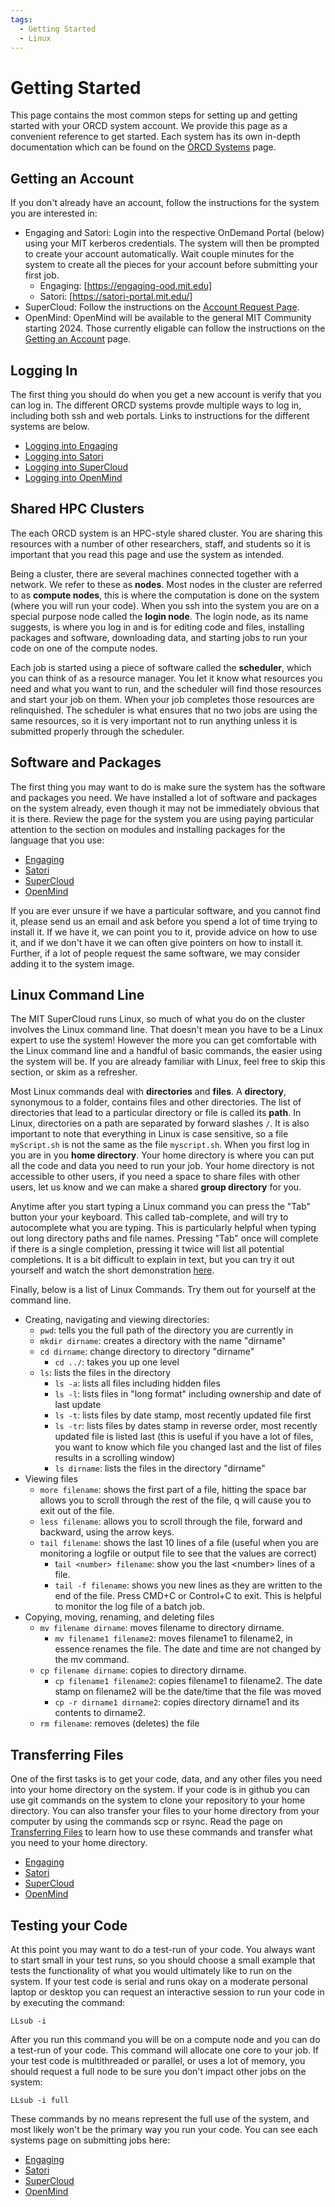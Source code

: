 ```yaml
---
tags:
  - Getting Started
  - Linux
---
```


Getting Started
===============

This page contains the most common steps for setting up and getting
started with your ORCD system account. We provide this page as a
convenient reference to get started. Each system has its own in-depth documentation which can be found on the [ORCD Systems](orcd-systems.md) page.

Getting an Account
------------------

If you don't already have an account, follow the instructions for the system you are interested in:

- Engaging and Satori: Login into the respective OnDemand Portal (below) using your MIT kerberos credentials. The system will then be prompted to create your account automatically. Wait couple minutes for the system to create all the pieces for your account before submitting your first job.
    - Engaging: [https://engaging-ood.mit.edu]
    - Satori: [https://satori-portal.mit.edu/]
- SuperCloud: Follow the instructions on the [Account Request Page](https://supercloud.mit.edu/requesting-account).
- OpenMind: OpenMind will be available to the general MIT Community starting 2024. Those currently eligable can follow the instructions on the [Getting an Account](https://github.mit.edu/MGHPCC/OpenMind/wiki/Cookbook:-Getting-started#account) page.

<!--
> To learn how to use your SuperCloud
account, complete the [Practical HPC
course](https://learn.llx.edly.io/course/practical-hpc/), which contains
the material below and more. The course will walk you through these
steps in more detail and often with videos to see how it is done. The
course is self paced, can be accessed anytime, and is kept up to date.
More reference material is available throughout site (some of this
material links to those pages).

When your account is first created you will have a small startup
allocation. Once you complete the [Practical HPC
course](https://learn.llx.edly.io/course/practical-hpc/) you can request
your account be updated to the standard allocation by sending email to
<supercloud@mit.edu>. Resource allocations are listed on the
[Systems and Software](systems-and-software.md) page.
-->

Logging In
----------

The first thing you should do when you get a new account is verify that
you can log in. The different ORCD systems provde multiple ways to log in, including both ssh and web portals. Links to instructions for the different systems are below.

- [Logging into Engaging](https://engaging-web.mit.edu/eofe-wiki/logging_in/)
- [Logging into Satori](https://mit-satori.github.io/satori-ssh.html)
- [Logging into SuperCloud](https://supercloud.mit.edu/getting-started)
- [Logging into OpenMind](https://github.mit.edu/MGHPCC/OpenMind/wiki/Getting-started#login)

<!--
Keep in mind that you will only be able to access the system from ssh
from the machine where you generated your ssh key. You will not be able
to log in until we have sent you an email stating that we have created
your account, which will contain your username.

First, add your ssh key to the web portal. Go
to [https://txe1-portal.mit.edu/](https://txe1-portal.mit.edu/). If you affiliated with MIT or another
institution/university select the middle option "MIT
Touchstone/InCommon Federation" to log in. Select your institution from
the dropdown (be aware they are spelled out, MIT is listed as
Massachusetts Institute of Technology, for example), click "Remember my
choice" box and then the "Select" button. Then log in with your
institution credentials. Once you are logged in, click on the
"sshkeys" link and paste your ssh key in the box at the bottom of the
page and click "Update Keys".

For instructions on how to generate ssh keys, retrieve your public key,
and additional troubleshooting tips, watch the videos in the "Account
Setup and SSH Keys" section in the "Getting Started" module of the
[Practical HPC course](https://learn.llx.edly.io/course/practical-hpc/),
or [see this page](requesting-account.md#generating-ssh-keys).

First open a command line terminal window where you generated your ssh
keys. Enter the following command, where `USERNAME` is your username on
the MIT SuperCloud system:

`ssh USERNAME@txe1-login.mit.edu`

If you generated your keys using PuTTY, open a PuTTY window. In the box
labeled "Host Name" enter`USERNAME@txe1-login.mit.edu`,
where`USERNAME`is your username on the MIT SuperCloud system. Keep the
ssh box checked (this should be default) and Port should be set to 22.
Click "Open" to start the session. You may also need to indicate your
private key on the Connection -\> SSH -\> Auth page.

-->

Shared HPC Clusters
-------------------

The each ORCD system is an HPC-style shared cluster. You are sharing this
resources with a number of other researchers, staff, and students so it
is important that you read this page and use the system as intended.

Being a cluster, there are several machines connected together with a
network. We refer to these as **nodes**. Most nodes in the cluster are
referred to as **compute nodes**, this is where the computation is done
on the system (where you will run your code). When you ssh into the
system you are on a special purpose node called the **login node**. The
login node, as its name suggests, is where you log in and is for editing
code and files, installing packages and software, downloading data, and
starting jobs to run your code on one of the compute nodes.

Each job is started using a piece of software called the **scheduler**,
which you can think of as a resource manager. You let it know what
resources you need and what you want to run, and the scheduler will find
those resources and start your job on them. When your job completes
those resources are relinquished. The scheduler is what ensures that no
two jobs are using the same resources, so it is very important not to
run anything unless it is submitted properly through the scheduler.

Software and Packages
---------------------

The first thing you may want to do is make sure the system has the
software and packages you need. We have installed a lot of software and
packages on the system already, even though it may not be immediately
obvious that it is there. Review the page for the system you are using paying particular attention to the section on modules and installing packages for the language that you use:

- [Engaging](https://engaging-web.mit.edu/eofe-wiki/software/)
- [Satori](https://mit-satori.github.io/satori-getting-started.html#setting-up-your-environment)
- [SuperCloud](https://supercloud.mit.edu/software-and-package-management)
- [OpenMind](https://github.mit.edu/MGHPCC/OpenMind/wiki/Getting-started#setup)

If you are ever unsure if we have a particular
software, and you cannot find it, please send us an email and ask before
you spend a lot of time trying to install it. If we have it, we can
point you to it, provide advice on how to use it, and if we don't have
it we can often give pointers on how to install it. Further, if a lot of
people request the same software, we may consider adding it to the
system image.

Linux Command Line
------------------

The MIT SuperCloud runs Linux, so much of what you do on the cluster
involves the Linux command line. That doesn't mean you have to be a
Linux expert to use the system! However the more you can get comfortable
with the Linux command line and a handful of basic commands, the easier
using the system will be. If you are already familiar with Linux, feel
free to skip this section, or skim as a refresher.

Most Linux commands deal with **directories** and **files**. A
**directory**, synonymous to a folder, contains files and other
directories. The list of directories that lead to a particular directory
or file is called its **path**. In Linux, directories on a path are
separated by forward slashes `/`. It is also important to note that
everything in Linux is case sensitive, so a file `myScript.sh` is not
the same as the file `myscript.sh`. When you first log in you are in you
**home directory**. Your home directory is where you can put all the
code and data you need to run your job. Your home directory is not
accessible to other users, if you need a space to share files with other
users, let us know and we can make a shared **group directory** for you.


<!--
The path to your home directory on SuperCloud is
`/home/gridsan/[USERNAME]`, where `[USERNAME]` is your username. The
character `~` is also shorthand for your home directory in any Linux
commands.
-->

Anytime after you start typing a Linux command you can press the "Tab"
button your your keyboard. This called tab-complete, and will try to
autocomplete what you are typing. This is particularly helpful when
typing out long directory paths and file names. Pressing "Tab" once
will complete if there is a single completion, pressing it twice will
list all potential completions. It is a bit difficult to explain in
text, but you can try it out yourself and watch the short demonstration
[here](https://en.wikipedia.org/wiki/Command-line_completion).

Finally, below is a list of Linux Commands. Try them out for yourself at
the command line.

-   Creating, navigating and viewing directories:
    -   `pwd`: tells you the full path of the directory you are
        currently in
    -   `mkdir dirname`: creates a directory with the name "dirname"
    -   `cd dirname`: change directory to directory "dirname"
        -   `cd ../`: takes you up one level
    -   `ls`: lists the files in the directory
        -   `ls -a`: lists all files including hidden files
        -   `ls -l`: lists files in "long format" including ownership
            and date of last update
        -   `ls -t`: lists files by date stamp, most recently updated
            file first
        -   `ls -tr`: lists files by dates stamp in reverse order, most
            recently updated file is listed last (this is useful if you
            have a lot of files, you want to know which file you changed
            last and the list of files results in a scrolling window)
        -   `ls dirname`: lists the files in the directory "dirname"
-   Viewing files
    -   `more filename`: shows the first part of a file, hitting the
        space bar allows you to scroll through the rest of the file, q
        will cause you to exit out of the file.
    -   `less filename`: allows you to scroll through the file, forward
        and backward, using the arrow keys.
    -   `tail filename`: shows the last 10 lines of a file (useful when
        you are monitoring a logfile or output file to see that the
        values are correct)
        -   t`ail <number> filename`: show you the last &lt;number\>
            lines of a file.
        -   `tail -f filename`: shows you new lines as they are written
            to the end of the file. Press CMD+C or Control+C to exit.
            This is helpful to monitor the log file of a batch job.
-   Copying, moving, renaming, and deleting files
    -   `mv filename dirname`: moves filename to directory dirname.
        -   `mv filename1 filename2`: moves filename1 to filename2, in
            essence renames the file. The date and time are not changed
            by the mv command.
    -   `cp filename dirname`: copies to directory dirname.
        -   `cp filename1 filename2`: copies filename1 to filename2. The
            date stamp on filename2 will be the date/time that the file
            was moved
        -   `cp -r dirname1 dirname2`: copies directory dirname1 and its
            contents to dirname2.
    -   `rm filename`: removes (deletes) the file

Transferring Files
-------------------------------------

One of the first tasks is to get your code, data, and any other files
you need into your home directory on the system. If your code is in
github you can use git commands on the system to clone your repository
to your home directory. You can also transfer your files to your home
directory from your computer by using the commands scp or rsync. Read
the page on [Transferring Files](using-the-system/files-and-data/transferring-files.md) to learn
how to use these commands and transfer what you need to your home
directory.

<!--
We can use codeblocks with tabs to show the different systems for this, maybe for ssh also.
-->

- [Engaging]()
- [Satori](https://mit-satori.github.io/satori-getting-started.html#transferring-files)
- [SuperCloud](https://supercloud.mit.edu/accessing-and-transferring-data-and-files)
- [OpenMind](https://github.mit.edu/MGHPCC/OpenMind/wiki/How-to-transfer-files%3F)

<!--
TODO: Add engaging link
-->


Testing your Code
-----------------

<!--
Running interactive jobs
-->

At this point you may want to do a test-run of your code. You always
want to start small in your test runs, so you should choose a small
example that tests the functionality of what you would ultimately like
to run on the system. If your test code is serial and runs okay on a
moderate personal laptop or desktop you can request an interactive
session to run your code in by executing the command:

`LLsub -i`

<!--
We can use codeblocks with tabs to show the different systems for this.
-->

After you run this command you will be on a compute node and you can do
a test-run of your code. This command will allocate one core to your
job. If your test code is multithreaded or parallel, or uses a lot of
memory, you should request a full node to be sure you don't impact
other jobs on the system:

`LLsub -i full`

<!--
We can use codeblocks with tabs to show the different systems for this.
-->

These commands by no means represent the full use of the system, and
most likely won't be the primary way you run your code. You can see each systems page on submitting jobs here:

- [Engaging](https://engaging-web.mit.edu/eofe-wiki/slurm/)
- [Satori](https://mit-satori.github.io/satori-workload-manager-using-slurm.html)
- [SuperCloud](https://supercloud.mit.edu/submitting-jobs)
- [OpenMind](https://github.mit.edu/MGHPCC/OpenMind/wiki/Getting-started#run)

<!--
Add links to submitting jobs pages
-->

<!--

We can put other useful info here.

SuperCloud Downtimes
--------------------

Note that SuperCloud has **Monthly Downtimes** which are scheduled for
the **Third Thursday** of each month. During downtimes the system is not
available. Downtimes usually last about a day and emails are sent when
they are complete. We also send out a reminder email a few days before
each downtime.
-->